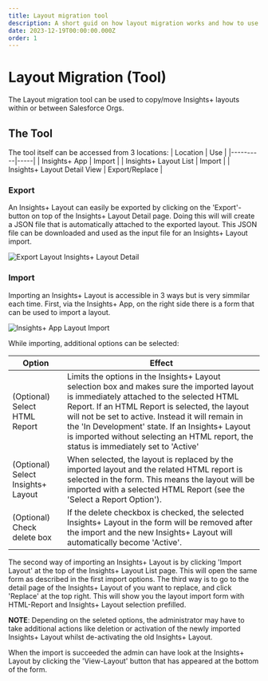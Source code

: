 ```yaml
---
title: Layout migration tool
description: A short guid on how layout migration works and how to use it.
date: 2023-12-19T00:00:00.000Z
order: 1
---
```


# Layout Migration (Tool)

The Layout migration tool can be used to copy/move Insights+ layouts within or between Salesforce Orgs.

## The Tool
The tool itself can be accessed from 3 locations:
| Location | Use |
|----------|-----|
| Insights+ App | Import |
| Insights+ Layout List | Import |
| Insights+ Layout Detail View | Export/Replace |

### Export
An Insights+ Layout can easily be exported by clicking on the 'Export'-button on top of the Insights+ Layout Detail page.
Doing this will will create a JSON file that is automatically attached to the exported layout. 
This JSON file can be downloaded and used as the input file for an Insights+ Layout import.

![Export Layout Insights+ Layout Detail](/static/img/Export-Replace-Layout-List.png "Export Layout Insights+ Layout Detail")

### Import
Importing an Insights+ Layout is accessible in 3 ways but is very simmilar each time. 
First, via the Insights+ App, on the right side there is a form that can be used to import a layout.

![Insights+ App Layout Import](/static/img/import-export-insights.png "Insights+ App Layout Import")

While importing, additional options can be selected:

| Option | Effect |
|-------|--------|
| (Optional) Select HTML Report | Limits the options in the Insights+ Layout selection box and makes sure the imported layout is immediately attached to the selected HTML Report. If an HTML Report is selected, the layout will not be set to active. Instead it will remain in the 'In Development' state. If an Insights+ Layout is imported without selecting an HTML report, the status is immediately set to 'Active' |
| (Optional) Select Insights+ Layout | When selected, the layout is replaced by the imported layout and the related HTML report is selected in the form. This means the layout will be imported with a selected HTML Report (see the 'Select a Report Option'). |
| (Optional) Check delete box | If the delete checkbox is checked, the selected Insights+ Layout in the form will be removed after the import and the new Insights+ Layout will automatically become 'Active'.  |

The second way of importing an Insights+ Layout is by clicking 'Import Layout' at the top of the Insights+ Layout List page. This will open the same form as described in the first import options.
The third way is to go to the detail page of the Insights+ Layout of you want to replace, and click 'Replace' at the top right. This will show you the layout import form with HTML-Report and Insights+ Layout selection prefilled. 

**NOTE**: Depending on the seleted options, the administrator may have to take additional actions like deletion or activation of the newly imported Insights+ Layout whilst de-activating the old Insights+ Layout.

When the import is succeeded the admin can have look at the Insights+ Layout by clicking the 'View-Layout' button that has appeared at the bottom of the form. 



